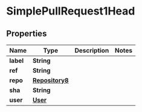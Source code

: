 

# SimplePullRequest1Head


## Properties

| Name | Type | Description | Notes |
|------------ | ------------- | ------------- | -------------|
|**label** | **String** |  |  |
|**ref** | **String** |  |  |
|**repo** | [**Repository8**](Repository8.md) |  |  |
|**sha** | **String** |  |  |
|**user** | [**User**](User.md) |  |  |



